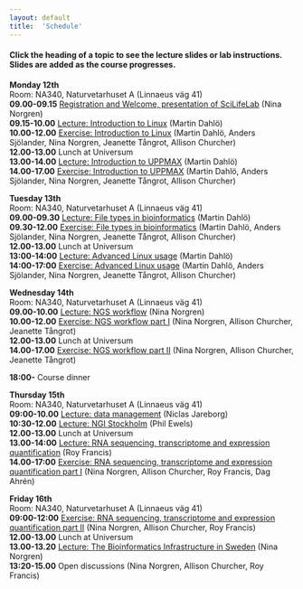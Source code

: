 ```yaml
---
layout: default
title:  'Schedule'
---
```


#### Click the heading of a topic to see the lecture slides or lab instructions. Slides are added as the course progresses.




**Monday 12th**  
Room: NA340, Naturvetarhuset A (Linnaeus väg 41)  
**09.00-09.15** [Registration and Welcome, presentation of SciLifeLab]() (Nina Norgren)  
**09.15-10.00** [Lecture: Introduction to Linux](slides/linux-tutorial.pdf) (Martin Dahlö)  
**10.00-12.00** [Exercise: Introduction to Linux](labs/linux-intro) (Martin Dahlö, Anders Sjölander, Nina Norgren, Jeanette Tångrot, Allison Churcher)  
**12.00-13.00** Lunch at Universum  
**13.00-14.00** [Lecture: Introduction to UPPMAX](slides/UPPMAX-tutorial.pdf) (Martin Dahlö)  
**14.00-17.00** [Exercise: Introduction to UPPMAX](labs/uppmax-intro) (Martin Dahlö, Anders Sjölander, Nina Norgren, Jeanette Tångrot, Allison Churcher)  

**Tuesday 13th**  
Room: NA340, Naturvetarhuset A (Linnaeus väg 41)  
**09.00-09.30** [Lecture: File types in bioinformatics](slides/file_types.pdf) (Martin Dahlö)  
**09.30-12.00** [Exercise: File types in bioinformatics](labs/filetypes) (Martin Dahlö, Anders Sjölander, Nina Norgren, Jeanette Tångrot, Allison Churcher)  
**12.00-13.00** Lunch at Universum  
**13:00-14:00** [Lecture: Advanced Linux usage](slides/advanced_linux.pdf) (Martin Dahlö)  
**14:00-17:00** [Exercise: Advanced Linux usage](labs/loops_lab) (Martin Dahlö, Anders Sjölander, Nina Norgren, Jeanette Tångrot, Allison Churcher)  

**Wednesday 14th**  
Room: NA340, Naturvetarhuset A (Linnaeus väg 41)  
**09.00-10.00** [Lecture: NGS workflow](slides/NGS_workflow.pdf) (Nina Norgren)  
**10.00-12.00** [Exercise: NGS workflow part I](labs/NGS_workflow) (Nina Norgren, Allison Churcher, Jeanette Tångrot)  
**12.00-13.00** Lunch at Universum  
**14.00-17.00** [Exercise: NGS workflow part II](labs/NGS_workflow) (Nina Norgren, Allison Churcher, Jeanette Tångrot)  

**18:00-** Course dinner

**Thursday 15th**  
Room: NA340, Naturvetarhuset A (Linnaeus väg 41)  
**09:00-10.00** [Lecture: data management]() (Niclas Jareborg)  
**10:30-12.00** [Lecture: NGI Stockholm]() (Phil Ewels)  
**12.00-13.00** Lunch at Universum  
**13.00-14:00** [Lecture: RNA sequencing, transcriptome and expression quantification]([html](slides/rnaseq/talk.html),[pdf](slides/rnaseq/talk.pdf)) (Roy Francis)  
**14.00-17:00** [Exercise: RNA sequencing, transcriptome and expression quantification part I](labs/rnaseq/lab.html) (Nina Norgren, Allison Churcher, Roy Francis, Dag Ahrén)  

**Friday 16th**  
Room: NA340, Naturvetarhuset A (Linnaeus väg 41)  
**09:00-12:00** [Exercise: RNA sequencing, transcriptome and expression quantification part II](labs/rnaseq/lab.html) (Nina Norgren, Allison Churcher, Roy Francis)  
**12.00-13.00** Lunch at Universum  
**13.00-13.20** [Lecture: The Bioinformatics Infrastructure in Sweden]() (Nina Norgren)    
**13:20-15.00** Open discussions (Nina Norgren, Allison Churcher, Roy Francis)  

